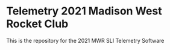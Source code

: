 # Telemetry 2021 Madison West Rocket Club

This is the repository for the 2021 MWR SLI Telemetry Software
